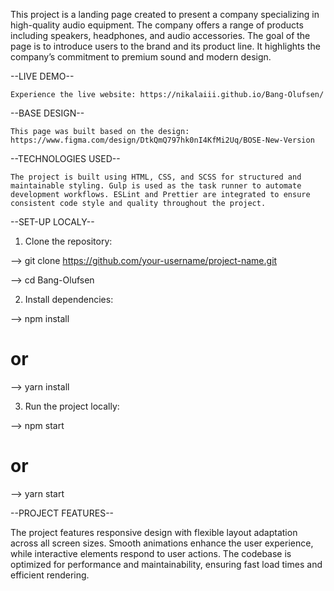 This project is a landing page created to present a company specializing in high-quality audio equipment. The company offers a range of products including speakers, headphones, and audio accessories. The goal of the page is to introduce users to the brand and its product line. It highlights the company’s commitment to premium sound and modern design.

--LIVE DEMO--

    Experience the live website: https://nikalaiii.github.io/Bang-Olufsen/

--BASE DESIGN--

    This page was built based on the design: https://www.figma.com/design/DtkQmQ797hk0nI4KfMi2Uq/BOSE-New-Version

--TECHNOLOGIES USED--

    The project is built using HTML, CSS, and SCSS for structured and maintainable styling. Gulp is used as the task runner to automate development workflows. ESLint and Prettier are integrated to ensure consistent code style and quality throughout the project.

--SET-UP LOCALY--

1. Clone the repository:

--> git clone https://github.com/your-username/project-name.git

--> cd Bang-Olufsen

2. Install dependencies:

--> npm install

# or

--> yarn install

3. Run the project locally:

--> npm start

# or

--> yarn start

--PROJECT FEATURES--

The project features responsive design with flexible layout adaptation across all screen sizes. Smooth animations enhance the user experience, while interactive elements respond to user actions. The codebase is optimized for performance and maintainability, ensuring fast load times and efficient rendering.